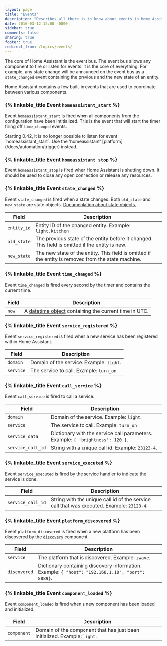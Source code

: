 ```yaml
---
layout: page
title: "Events"
description: "Describes all there is to know about events in Home Assistant."
date: 2016-03-12 12:00 -0800
sidebar: true
comments: false
sharing: true
footer: true
redirect_from: /topics/events/
---
```


The core of Home Assistant is the event bus. The event bus allows any component to fire or listen for events. It is the core of everything. For example, any state change will be announced on the event bus as a `state_changed` event containing the previous and the new state of an entity.

Home Assistant contains a few built-in events that are used to coordinate between various components.

### {% linkable_title Event `homeassistant_start` %}
Event `homeassistant_start` is fired when all components from the configuration have been intitialized. This is the event that will start the timer firing off `time_changed` events.

<p class='note warning'>
  Starting 0.42, it is no longer possible to listen for event `homeassistant_start`. Use the 'homeassistant' [platform](/docs/automation/trigger) instead.
</p>

### {% linkable_title Event `homeassistant_stop` %}
Event `homeassistant_stop` is fired when Home Assistant is shutting down. It should be used to close any open connection or release any resources.


### {% linkable_title Event `state_changed` %}
Event `state_changed` is fired when a state changes. Both `old_state` and `new_state` are state objects. [Documentation about state objects.](/topics/state_object/)

Field | Description
----- | -----------
`entity_id` | Entity ID of the changed entity. Example: `light.kitchen`
`old_state` | The previous state of the entity before it changed. This field is omitted if the entity is new.
`new_state` | The new state of the entity. This field is omitted if the entity is removed from the state machine.


### {% linkable_title Event `time_changed` %}
Event `time_changed` is fired every second by the timer and contains the current time.

Field | Description
----- | -----------
`now` | A [datetime object](https://docs.python.org/3.4/library/datetime.html#datetime.datetime) containing the current time in UTC.


### {% linkable_title Event `service_registered` %}
Event `service_registered` is fired when a new service has been registered within Home Assistant.

Field | Description
----- | -----------
`domain` | Domain of the service. Example: `light`.
`service` | The service to call. Example: `turn_on`


### {% linkable_title Event `call_service` %}
Event `call_service` is fired to call a service.

Field | Description
----- | -----------
`domain` | Domain of the service. Example: `light`.
`service` | The service to call. Example: `turn_on`
`service_data` | Dictionary with the service call parameters. Example: `{ 'brightness': 120 }`.
`service_call_id` | String with a unique call id. Example: `23123-4`.


### {% linkable_title Event `service_executed` %}
Event `service_executed` is fired by the service handler to indicate the service is done.

Field | Description
----- | -----------
`service_call_id` | String with the unique call id of the service call that was executed. Example: `23123-4`.


### {% linkable_title Event `platform_discovered` %}
Event `platform_discovered` is fired when a new platform has been discovered by the [`discovery`](/components/discovery/) component.

Field | Description
----- | -----------
`service` | The platform that is discovered. Example: `zwave`.
`discovered` | Dictionary containing discovery information. Example: `{ "host": "192.168.1.10", "port": 8889}`.


### {% linkable_title Event `component_loaded` %}
Event `component_loaded` is fired when a new component has been loaded and initialized.

Field | Description
----- | -----------
`component` | Domain of the component that has just been initialized. Example: `light`.
